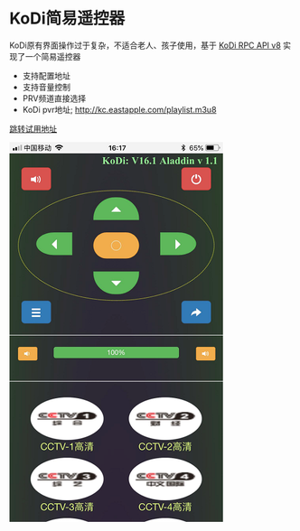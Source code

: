 # KoDi简易遥控器 #
  KoDi原有界面操作过于复杂，不适合老人、孩子使用，基于
	[KoDi RPC API v8](https://kodi.wiki/view/JSON-RPC_API/v9)
	实现了一个简易遥控器

- 支持配置地址
- 支持音量控制
- PRV频道直接选择
- KoDi pvr地址; http://kc.eastapple.com/playlist.m3u8

[跳转试用地址](http://kc.eastapple.com "在线试用地址")

![遥控器展示](https://github.com/234369425/KoDiRemoteControl/blob/master/doc/img/control.png)